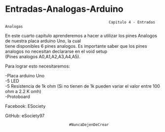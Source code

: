 # Entradas-Analogas-Arduino

                                                   Capitulo 4 - Entradas Analogas
                                                                                                                                 
  En este cuarto capitulo aprenderemos a hacer a utilizar los pines Analogos de nuestra placa arduino Uno, la cual            
  tiene disponibles 6 pines analogos. Es importante saber que los pines analogos no necesitan declararse en el void setup        
  (Pines analogos A0,A1,A2,A3,A4,A5).                                                                                                                                                                   
                                                                                                                                 
  Para lograr esto necesitaremos:                                                                                                
                                                                                                                                 
  -Placa arduino Uno                                                                                                             
  -5 LED                                                                                                                         
  -5 Resistencia de 1k ohm (Si no tienen de 1k pueden variar el valor entre 100 ohm a 2.2 K omh)                                 
  -Protoboard                                                                                                                    
                                                                                                                                 
  Facebook: ESociety 
  
  GitHub: eSociety97 
                                                                                                                                
                                 #NuncaDejenDeCrear                                                      
